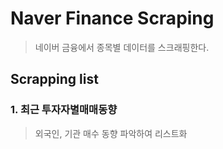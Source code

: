 # Naver Finance Scraping

> 네이버 금융에서 종목별 데이터를 스크래핑한다.

## Scrapping list

### 1. 최근 투자자별매매동향

> 외국인, 기관 매수 동향 파악하여 리스트화
